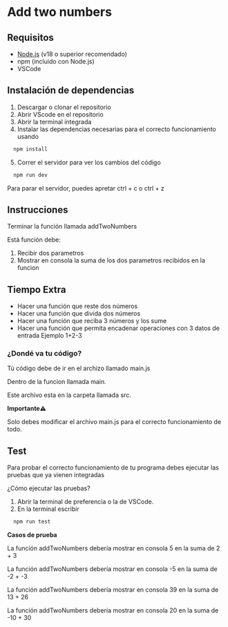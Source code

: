 # Add two numbers

## Requisitos

- [Node.js](https://nodejs.org/) (v18 o superior recomendado)
- npm (incluido con Node.js)
- VSCode

## Instalación de dependencias 

1. Descargar o clonar el repositorio
2. Abrir VScode en el repositorio 
3. Abrir la terminal integrada 
4. Instalar las dependencias necesarias para el correcto funcionamiento usando
```bash
  npm install
```
5. Correr el servidor para ver los cambios del código
```bash
  npm run dev
```
Para parar el servidor, puedes apretar ctrl +  c o ctrl + z

## Instrucciones

Terminar la función llamada addTwoNumbers

Está función debe:

1. Recibir dos parametros
2. Mostrar en consola la suma de los dos parametros recibidos en la funcion

## Tiempo Extra

- Hacer una función que reste dos números
- Hacer una función que divida dos números
- Hacer una función que reciba 3 números y los sume
- Hacer una función que permita encadenar operaciones con 3 datos de entrada
  Ejemplo 1+2-3

### ¿Dondé va tu código?

Tú código debe de ir en el archizo llamado main.js

Dentro de la funcion llamada main.

Este archivo esta en la carpeta llamada src.

**Importante⚠️**

Solo debes modificar el archivo main.js para el correcto funcionamiento de todo.

## Test
Para probar el correcto funcionamiento de tu programa debes ejecutar las pruebas que ya vienen integradas

¿Cómo ejecutar las pruebas?

1. Abrir la terminal de preferencia o la de VSCode.
2. En la terminal escribir 
```bash
  npm run test
```
**Casos de prueba**

La función addTwoNumbers debería mostrar en consola 5 en la suma de 2 + 3

La función addTwoNumbers debería mostrar en consola -5 en la suma de -2 + -3

La función addTwoNumbers debería mostrar en consola 39 en la suma de 13 + 26

La función addTwoNumbers debería mostrar en consola 20 en la suma de -10 + 30